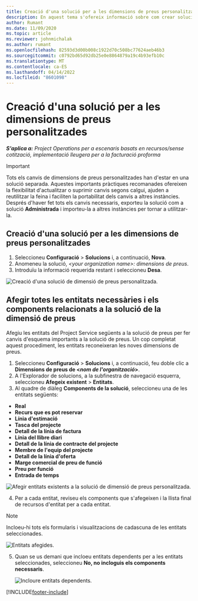 ```yaml
---
title: Creació d'una solució per a les dimensions de preus personalitzades
description: En aquest tema s'ofereix informació sobre com crear solucions per a dimensions de preus personalitzades.
author: Rumant
ms.date: 11/09/2020
ms.topic: article
ms.reviewer: johnmichalak
ms.author: rumant
ms.openlocfilehash: 82593d3d00b008c1922d70c508bc77624aeb46b3
ms.sourcegitcommit: c0792bd65d92db25e0e8864879a19c4b93efb10c
ms.translationtype: MT
ms.contentlocale: ca-ES
ms.lasthandoff: 04/14/2022
ms.locfileid: "8601098"
---
```

# <a name="create-a-solution-for-custom-pricing-dimensions"></a>Creació d'una solució per a les dimensions de preus personalitzades

 _**S'aplica a:** Project Operations per a escenaris basats en recursos/sense cotització, implementació lleugera per a la facturació proforma_ 

>[!IMPORTANT]
>Tots els canvis de dimensions de preus personalitzades han d'estar en una solució separada. Aquestes importants pràctiques recomanades ofereixen la flexibilitat d'actualitzar o suprimir canvis segons calgui, ajuden a reutilitzar la feina i faciliten la portabilitat dels canvis a altres instàncies. Després d'haver fet tots els canvis necessaris, exporteu la solució com a solució **Administrada** i importeu-la a altres instàncies per tornar a utilitzar-la.

## <a name="create-a-solution-for-custom-pricing-dimensions"></a>Creació d'una solució per a les dimensions de preus personalitzades

1.  Seleccioneu **Configuració** > **Solucions** i, a continuació, **Nova**.
2.  Anomeneu la solució, *\<your organization name\>: dimensions de preus*.
3. Introduïu la informació requerida restant i seleccioneu **Desa**.

  ![Creació d'una solució de dimensió de preus personalitzada.](./media/Creation-of-custom-pricing-dimension-solution.png)
 
## <a name="add-all-required-entities-and-related-components-to-the-pricing-dimension-solution"></a>Afegir totes les entitats necessàries i els components relacionats a la solució de la dimensió de preus

Afegiu les entitats del Project Service següents a la solució de preus per fer canvis d'esquema importants a la solució de preus. Un cop completat aquest procediment, les entitats reconeixeran les noves dimensions de preus.

1.  Seleccioneu **Configuració** > **Solucions** i, a continuació, feu doble clic a **Dimensions de preus de <*nom de l'organització*>**.
2.  A l'Explorador de solucions, a la subfinestra de navegació esquerra, seleccioneu **Afegeix existent** > **Entitats**.
3.  Al quadre de diàleg **Components de la solució**, seleccioneu una de les entitats següents:
 
   - **Real**
   - **Recurs que es pot reservar**
   - **Línia d'estimació**
   - **Tasca del projecte**
   - **Detall de la línia de factura**
   - **Línia del llibre diari**
   - **Detall de la línia de contracte del projecte**
   - **Membre de l'equip del projecte**
   - **Detall de la línia d'oferta**
   - **Marge comercial de preu de funció**
   - **Preu per funció**
   - **Entrada de temps**
 
   ![Afegir entitats existents a la solució de dimensió de preus personalitzada.](./media/Existing-entities-to-PD-solution.png)
 
 4. Per a cada entitat, reviseu els components que s'afegeixen i la llista final de recursos d'entitat per a cada entitat. 

   >[!NOTE]
   > Incloeu-hi tots els formularis i visualitzacions de cadascuna de les entitats seleccionades.

  ![Entitats afegides.](./media/solution-component-selection.png)


5.  Quan se us demani que incloeu entitats dependents per a les entitats seleccionades, seleccioneu **No, no incloguis els components necessaris**.

    ![Incloure entitats dependents.](./media/Do-not-include-required.png)


[!INCLUDE[footer-include](../includes/footer-banner.md)]